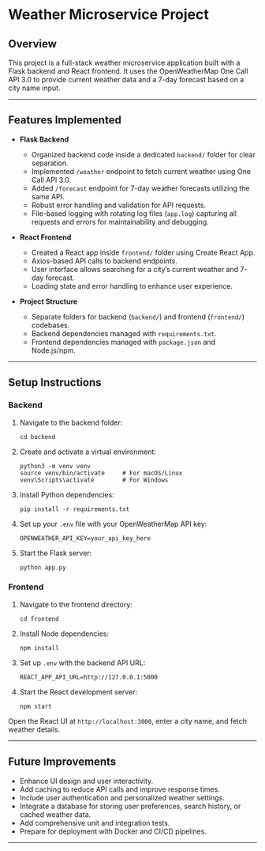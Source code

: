 # Weather Microservice Project

## Overview

This project is a full-stack weather microservice application built with a Flask backend and React frontend. It uses the OpenWeatherMap One Call API 3.0 to provide current weather data and a 7-day forecast based on a city name input.

---

## Features Implemented

- **Flask Backend**  
  - Organized backend code inside a dedicated `backend/` folder for clear separation.  
  - Implemented `/weather` endpoint to fetch current weather using One Call API 3.0.  
  - Added `/forecast` endpoint for 7-day weather forecasts utilizing the same API.  
  - Robust error handling and validation for API requests.  
  - File-based logging with rotating log files (`app.log`) capturing all requests and errors for maintainability and debugging.

- **React Frontend**  
  - Created a React app inside `frontend/` folder using Create React App.  
  - Axios-based API calls to backend endpoints.  
  - User interface allows searching for a city’s current weather and 7-day forecast.  
  - Loading state and error handling to enhance user experience.

- **Project Structure**  
  - Separate folders for backend (`backend/`) and frontend (`frontend/`) codebases.  
  - Backend dependencies managed with `requirements.txt`.  
  - Frontend dependencies managed with `package.json` and Node.js/npm.

---

## Setup Instructions

### Backend

1. Navigate to the backend folder:
   ```
   cd backend
   ```

2. Create and activate a virtual environment:
   ```
   python3 -m venv venv
   source venv/bin/activate     # For macOS/Linux
   venv\Scripts\activate        # For Windows
   ```

3. Install Python dependencies:
   ```
   pip install -r requirements.txt
   ```

4. Set up your `.env` file with your OpenWeatherMap API key:
   ```
   OPENWEATHER_API_KEY=your_api_key_here
   ```

5. Start the Flask server:
   ```
   python app.py
   ```

### Frontend

1. Navigate to the frontend directory:
   ```
   cd frontend
   ```

2. Install Node dependencies:
   ```
   npm install
   ```

3. Set up `.env` with the backend API URL:
   ```
   REACT_APP_API_URL=http://127.0.0.1:5000
   ```

4. Start the React development server:
   ```
   npm start
   ```

Open the React UI at `http://localhost:3000`, enter a city name, and fetch weather details.

---

## Future Improvements

- Enhance UI design and user interactivity.  
- Add caching to reduce API calls and improve response times.  
- Include user authentication and personalized weather settings.  
- Integrate a database for storing user preferences, search history, or cached weather data.  
- Add comprehensive unit and integration tests.  
- Prepare for deployment with Docker and CI/CD pipelines.

---

